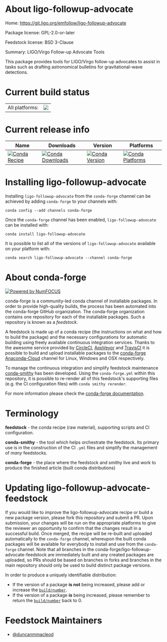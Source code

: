 About ligo-followup-advocate
============================

Home: https://git.ligo.org/emfollow/ligo-followup-advocate

Package license: GPL-2.0-or-later

Feedstock license: BSD 3-Clause

Summary: LIGO/Virgo Follow-up Advocate Tools

This package provides tools for LIGO/Virgo follow-up advocates to assist
in tasks such as drafting astronomical bulletins for gravitational-wave
detections.


Current build status
====================


<table><tr><td>All platforms:</td>
    <td>
      <a href="https://dev.azure.com/conda-forge/feedstock-builds/_build/latest?definitionId=2632&branchName=master">
        <img src="https://dev.azure.com/conda-forge/feedstock-builds/_apis/build/status/ligo-followup-advocate-feedstock?branchName=master">
      </a>
    </td>
  </tr>
</table>

Current release info
====================

| Name | Downloads | Version | Platforms |
| --- | --- | --- | --- |
| [![Conda Recipe](https://img.shields.io/badge/recipe-ligo--followup--advocate-green.svg)](https://anaconda.org/conda-forge/ligo-followup-advocate) | [![Conda Downloads](https://img.shields.io/conda/dn/conda-forge/ligo-followup-advocate.svg)](https://anaconda.org/conda-forge/ligo-followup-advocate) | [![Conda Version](https://img.shields.io/conda/vn/conda-forge/ligo-followup-advocate.svg)](https://anaconda.org/conda-forge/ligo-followup-advocate) | [![Conda Platforms](https://img.shields.io/conda/pn/conda-forge/ligo-followup-advocate.svg)](https://anaconda.org/conda-forge/ligo-followup-advocate) |

Installing ligo-followup-advocate
=================================

Installing `ligo-followup-advocate` from the `conda-forge` channel can be achieved by adding `conda-forge` to your channels with:

```
conda config --add channels conda-forge
```

Once the `conda-forge` channel has been enabled, `ligo-followup-advocate` can be installed with:

```
conda install ligo-followup-advocate
```

It is possible to list all of the versions of `ligo-followup-advocate` available on your platform with:

```
conda search ligo-followup-advocate --channel conda-forge
```


About conda-forge
=================

[![Powered by NumFOCUS](https://img.shields.io/badge/powered%20by-NumFOCUS-orange.svg?style=flat&colorA=E1523D&colorB=007D8A)](http://numfocus.org)

conda-forge is a community-led conda channel of installable packages.
In order to provide high-quality builds, the process has been automated into the
conda-forge GitHub organization. The conda-forge organization contains one repository
for each of the installable packages. Such a repository is known as a *feedstock*.

A feedstock is made up of a conda recipe (the instructions on what and how to build
the package) and the necessary configurations for automatic building using freely
available continuous integration services. Thanks to the awesome service provided by
[CircleCI](https://circleci.com/), [AppVeyor](https://www.appveyor.com/)
and [TravisCI](https://travis-ci.com/) it is possible to build and upload installable
packages to the [conda-forge](https://anaconda.org/conda-forge)
[Anaconda-Cloud](https://anaconda.org/) channel for Linux, Windows and OSX respectively.

To manage the continuous integration and simplify feedstock maintenance
[conda-smithy](https://github.com/conda-forge/conda-smithy) has been developed.
Using the ``conda-forge.yml`` within this repository, it is possible to re-render all of
this feedstock's supporting files (e.g. the CI configuration files) with ``conda smithy rerender``.

For more information please check the [conda-forge documentation](https://conda-forge.org/docs/).

Terminology
===========

**feedstock** - the conda recipe (raw material), supporting scripts and CI configuration.

**conda-smithy** - the tool which helps orchestrate the feedstock.
                   Its primary use is in the construction of the CI ``.yml`` files
                   and simplify the management of *many* feedstocks.

**conda-forge** - the place where the feedstock and smithy live and work to
                  produce the finished article (built conda distributions)


Updating ligo-followup-advocate-feedstock
=========================================

If you would like to improve the ligo-followup-advocate recipe or build a new
package version, please fork this repository and submit a PR. Upon submission,
your changes will be run on the appropriate platforms to give the reviewer an
opportunity to confirm that the changes result in a successful build. Once
merged, the recipe will be re-built and uploaded automatically to the
`conda-forge` channel, whereupon the built conda packages will be available for
everybody to install and use from the `conda-forge` channel.
Note that all branches in the conda-forge/ligo-followup-advocate-feedstock are
immediately built and any created packages are uploaded, so PRs should be based
on branches in forks and branches in the main repository should only be used to
build distinct package versions.

In order to produce a uniquely identifiable distribution:
 * If the version of a package **is not** being increased, please add or increase
   the [``build/number``](https://conda.io/docs/user-guide/tasks/build-packages/define-metadata.html#build-number-and-string).
 * If the version of a package **is** being increased, please remember to return
   the [``build/number``](https://conda.io/docs/user-guide/tasks/build-packages/define-metadata.html#build-number-and-string)
   back to 0.

Feedstock Maintainers
=====================

* [@duncanmmacleod](https://github.com/duncanmmacleod/)

